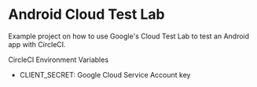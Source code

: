 # Android Cloud Test Lab
Example project on how to use Google's Cloud Test Lab to test an Android app with CircleCI.

CircleCI Environment Variables
- CLIENT_SECRET: Google Cloud Service Account key
